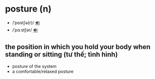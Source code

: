# posture (n)

- /ˈpɒstʃə(r)/ [🔊](https://www.oxfordlearnersdictionaries.com/media/english/uk_pron/p/pos/postu/posture__gb_1.mp3)
- /ˈpɑːstʃər/ [🔊](https://www.oxfordlearnersdictionaries.com/media/english/us_pron/p/pos/postu/posture__us_1.mp3)

## the position in which you hold your body when standing or sitting (tư thế; tình hình)

- posture of the system
- a comfortable/relaxed posture